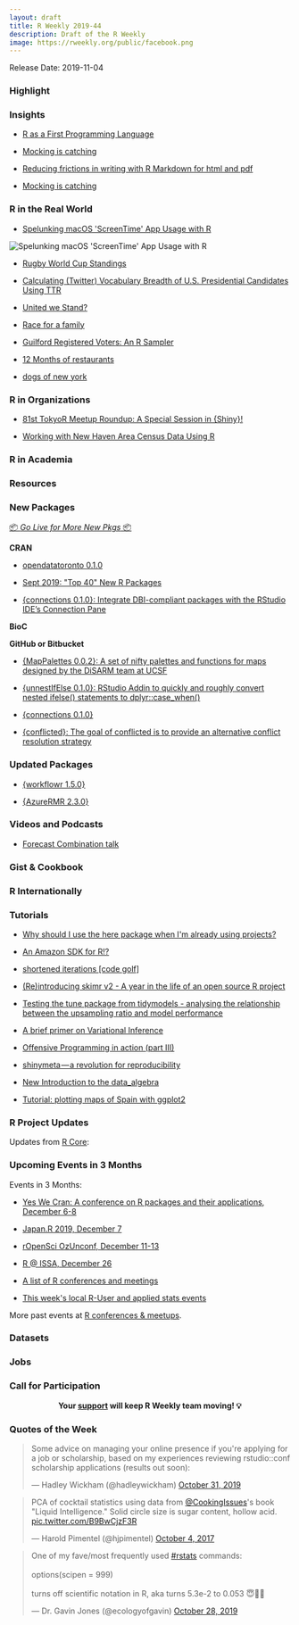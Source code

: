 ```yaml
---
layout: draft
title: R Weekly 2019-44
description: Draft of the R Weekly
image: https://rweekly.org/public/facebook.png
---
```


Release Date: 2019-11-04

###  Highlight



### Insights

+ [R as a First Programming Language](https://seankross.com/2019/10/27/R-as-a-First-Programming-Language.html)

+ [Mocking is catching](https://blog.r-hub.io/2019/10/29/mocking/)

+ [Reducing frictions in writing with R Markdown for html and pdf](https://blog.earo.me/2019/10/26/reduce-frictions-rmd/)

+ [Mocking is catching](https://blog.r-hub.io/2019/10/29/mocking/)


### R in the Real World


+ [Spelunking macOS 'ScreenTime' App Usage with R](https://rud.is/b/2019/10/28/spelunking-macos-screentime-app-usage-with-r/)

![Spelunking macOS 'ScreenTime' App Usage with R](https://i0.wp.com/rud.is/b/wp-content/uploads/2019/10/when-used.png?w=1560&ssl=1)



+ [Rugby World Cup Standings](https://david.frigge.nz/posts/2019-10-rugby-world-cup/)


+ [Calculating (Twitter) Vocabulary Breadth of U.S. Presidential Candidates Using TTR](https://gilliganondata.github.io/twitter-ttr/twitter-ttr-refined.nb.html)

+ [United we Stand?](https://citizendatascientist.github.io/posts/2019-08-04-united-we-stand/)

+ [Race for  a family](https://www.simoncoulombe.com/2019/10/race-for-a-family/)

+ [Guilford Registered Voters: An R Sampler](https://www.johngoldin.com/post/geotagging_voters/)

+ [12 Months of restaurants](https://jechave.com/post/12-months-of-restaurants/)

+ [dogs of new york](https://kieranhealy.org/blog/archives/2019/10/28/dogs-of-new-york/)

###  R in Organizations


+ [81st TokyoR Meetup Roundup: A Special Session in {Shiny}!](http://Ryo-N7.github.io/2019-10-30-tokyoR-81-roundup/)

+ [Working with New Haven Area Census Data Using R](https://www.johngoldin.com/post/new-haven-census-and-r/)

###  R in Academia



###  Resources




###  New Packages

<p class="added-hostname"><a href="https://rweekly.org/live" target="_blank" class="externalLink">📦 <i>Go Live for More New Pkgs</i> 📦</a></p>

**CRAN**


+ [opendatatoronto 0.1.0 ](https://sharla.party/post/opendatatoronto-cran/)

+ [Sept 2019: "Top 40" New R Packages](https://rviews.rstudio.com/2019/10/29/sept-2019-top-40-new-r-packages/)


+ [{connections 0.1.0}: Integrate DBI-compliant packages with the RStudio IDE’s Connection Pane](https://github.com/edgararuiz/connections)

**BioC**



**GitHub or Bitbucket**

+ [{MapPalettes 0.0.2}: A set of nifty palettes and functions for maps designed by the DiSARM team at UCSF](https://github.com/disarm-platform/MapPalettes)

+ [{unnestIfElse 0.1.0}: RStudio Addin to quickly and roughly convert nested ifelse() statements to dplyr::case_when()](https://github.com/erictleung/unnestIfElse)

+ [{connections 0.1.0}](https://edgararuiz.github.io/connections/)

+ [{conflicted}: The goal of conflicted is to provide an alternative conflict resolution strategy](https://github.com/r-lib/conflicted)

### Updated Packages

+ [{workflowr 1.5.0}](https://github.com/jdblischak/workflowr/releases/tag/v1.5.0)


+ [{AzureRMR 2.3.0}](https://blog.revolutionanalytics.com/2019/11/azurermr-230-now-on-cran.html)



###  Videos and Podcasts


+ [Forecast Combination talk](https://eranraviv.com/forecast-combination-talk/)


### Gist & Cookbook



### R Internationally



###  Tutorials

+ [Why should I use the here package when I'm already using projects?](https://malco.io/2018/11/05/why-should-i-use-the-here-package-when-i-m-already-using-projects/)

+ [An Amazon SDK for R!?](https://dyfanjones.me/post/an-amazon-sdk-for-r/)

+ [shortened iterations [code golf]](https://xianblog.wordpress.com/2019/10/29/shortened-iterations-code-golf/)

+ [(Re)introducing skimr v2 - A year in the life of an open source R project](https://ropensci.org/blog/2019/10/29/skimrv2/)

+ [Testing the tune package from tidymodels - analysing the relationship between the upsampling ratio and model performance](https://konradsemsch.netlify.com/2019/10/testing-the-tune-package-from-tidymodels-analysing-the-relationship-between-the-upsampling-ratio-and-model-performance/)

+ [A brief primer on Variational Inference](https://fabiandablander.com/r/Variational-Inference.html)

+ [Offensive Programming in action (part III)](https://neonira.github.io/zop3)

+ [shinymeta — a revolution for reproducibility](https://mail-wolf.de/?p=4407)

+ [New Introduction to the data_algebra](http://www.win-vector.com/blog/2019/10/new-introduction-to-the-data_algebra/)

+ [Tutorial: plotting maps of Spain with ggplot2](https://github.com/aaumaitre/maps_Spain/blob/master/README.md)

<!--<div class="post-more-begin></div><div class="post-more-end"></div>-->

###  R Project Updates

Updates from [R Core](http://developer.r-project.org/blosxom.cgi/R-devel/NEWS):


###  Upcoming Events in 3 Months

Events in 3 Months:

+ [Yes We Cran: A conference on R packages and their applications, December 6-8](https://www.thinksisu.org/event/yeswecran/)

+ [Japan.R 2019, December 7](https://japanr.connpass.com/event/154070/)

+ [rOpenSci OzUnconf, December 11-13](https://ozunconf19.ropensci.org/)

+ [R @ ISSA, December 26](https://r-iisa2019.rbind.io/)

+ [A list of R conferences and meetings](https://jumpingrivers.github.io/meetingsR/events.html)

+ [This week's local R-User and applied stats events](https://community.rstudio.com/c/irl)


More past events at [R conferences & meetups](https://conf.rweekly.org).


### Datasets

### Jobs




###  Call for Participation


<p class="hide-support added-hostname support-rweekly" style="text-align: center;font-weight: bold;">Your <a class="non-visited externalLink" href="https://www.patreon.com/rweekly" onclick="pas(this)">support</a> will keep R Weekly team moving! 💡</p>

###  Quotes of the Week

<blockquote class="twitter-tweet"><p lang="en" dir="ltr">Some advice on managing your online presence if you&#39;re applying for a job or scholarship, based on my experiences reviewing rstudio::conf scholarship applications (results out soon):</p>&mdash; Hadley Wickham (@hadleywickham) <a href="https://twitter.com/hadleywickham/status/1189971594778681344?ref_src=twsrc%5Etfw">October 31, 2019</a></blockquote> <script async src="https://platform.twitter.com/widgets.js" charset="utf-8"></script>

<blockquote class="twitter-tweet"><p lang="en" dir="ltr">PCA of cocktail statistics using data from <a href="https://twitter.com/CookingIssues?ref_src=twsrc%5Etfw">@CookingIssues</a>&#39;s book &quot;Liquid Intelligence.&quot; Solid circle size is sugar content, hollow acid. <a href="https://t.co/B9BwCjzF3R">pic.twitter.com/B9BwCjzF3R</a></p>&mdash; Harold Pimentel (@hjpimentel) <a href="https://twitter.com/hjpimentel/status/915728234783817728?ref_src=twsrc%5Etfw">October 4, 2017</a></blockquote>

<blockquote class="twitter-tweet"><p lang="en" dir="ltr">One of my fave/most frequently used <a href="https://twitter.com/hashtag/rstats?src=hash&amp;ref_src=twsrc%5Etfw">#rstats</a> commands:<br><br>options(scipen = 999)<br><br>turns off scientific notation in R, aka turns 5.3e-2 to 0.053 😇🙏🏻</p>&mdash; Dr. Gavin Jones (@ecologyofgavin) <a href="https://twitter.com/ecologyofgavin/status/1188865515059585025?ref_src=twsrc%5Etfw">October 28, 2019</a></blockquote>
